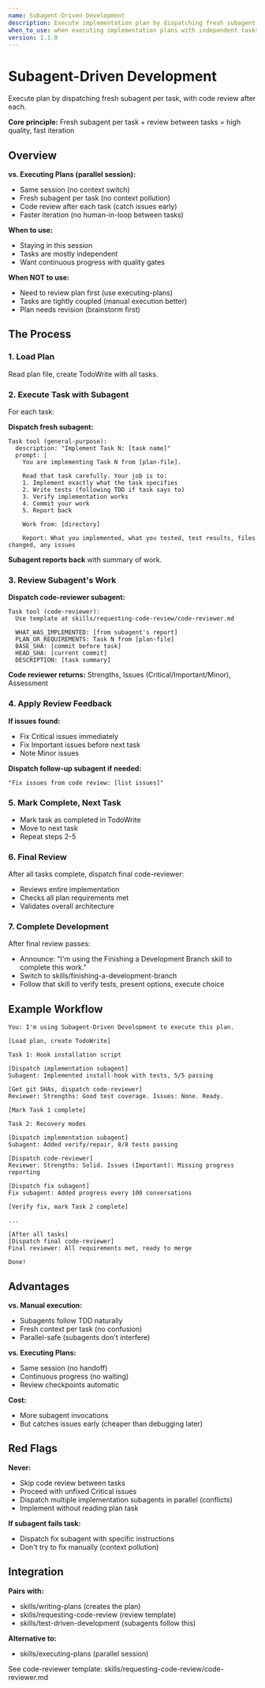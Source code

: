 ```yaml
---
name: Subagent-Driven Development
description: Execute implementation plan by dispatching fresh subagent for each task, with code review between tasks
when_to_use: when executing implementation plans with independent tasks in the current session, using fresh subagents with review gates
version: 1.1.0
---
```


# Subagent-Driven Development

Execute plan by dispatching fresh subagent per task, with code review after each.

**Core principle:** Fresh subagent per task + review between tasks = high quality, fast iteration

## Overview

**vs. Executing Plans (parallel session):**
- Same session (no context switch)
- Fresh subagent per task (no context pollution)
- Code review after each task (catch issues early)
- Faster iteration (no human-in-loop between tasks)

**When to use:**
- Staying in this session
- Tasks are mostly independent
- Want continuous progress with quality gates

**When NOT to use:**
- Need to review plan first (use executing-plans)
- Tasks are tightly coupled (manual execution better)
- Plan needs revision (brainstorm first)

## The Process

### 1. Load Plan

Read plan file, create TodoWrite with all tasks.

### 2. Execute Task with Subagent

For each task:

**Dispatch fresh subagent:**
```
Task tool (general-purpose):
  description: "Implement Task N: [task name]"
  prompt: |
    You are implementing Task N from [plan-file].

    Read that task carefully. Your job is to:
    1. Implement exactly what the task specifies
    2. Write tests (following TDD if task says to)
    3. Verify implementation works
    4. Commit your work
    5. Report back

    Work from: [directory]

    Report: What you implemented, what you tested, test results, files changed, any issues
```

**Subagent reports back** with summary of work.

### 3. Review Subagent's Work

**Dispatch code-reviewer subagent:**
```
Task tool (code-reviewer):
  Use template at skills/requesting-code-review/code-reviewer.md

  WHAT_WAS_IMPLEMENTED: [from subagent's report]
  PLAN_OR_REQUIREMENTS: Task N from [plan-file]
  BASE_SHA: [commit before task]
  HEAD_SHA: [current commit]
  DESCRIPTION: [task summary]
```

**Code reviewer returns:** Strengths, Issues (Critical/Important/Minor), Assessment

### 4. Apply Review Feedback

**If issues found:**
- Fix Critical issues immediately
- Fix Important issues before next task
- Note Minor issues

**Dispatch follow-up subagent if needed:**
```
"Fix issues from code review: [list issues]"
```

### 5. Mark Complete, Next Task

- Mark task as completed in TodoWrite
- Move to next task
- Repeat steps 2-5

### 6. Final Review

After all tasks complete, dispatch final code-reviewer:
- Reviews entire implementation
- Checks all plan requirements met
- Validates overall architecture

### 7. Complete Development

After final review passes:
- Announce: "I'm using the Finishing a Development Branch skill to complete this work."
- Switch to skills/finishing-a-development-branch
- Follow that skill to verify tests, present options, execute choice

## Example Workflow

```
You: I'm using Subagent-Driven Development to execute this plan.

[Load plan, create TodoWrite]

Task 1: Hook installation script

[Dispatch implementation subagent]
Subagent: Implemented install-hook with tests, 5/5 passing

[Get git SHAs, dispatch code-reviewer]
Reviewer: Strengths: Good test coverage. Issues: None. Ready.

[Mark Task 1 complete]

Task 2: Recovery modes

[Dispatch implementation subagent]
Subagent: Added verify/repair, 8/8 tests passing

[Dispatch code-reviewer]
Reviewer: Strengths: Solid. Issues (Important): Missing progress reporting

[Dispatch fix subagent]
Fix subagent: Added progress every 100 conversations

[Verify fix, mark Task 2 complete]

...

[After all tasks]
[Dispatch final code-reviewer]
Final reviewer: All requirements met, ready to merge

Done!
```

## Advantages

**vs. Manual execution:**
- Subagents follow TDD naturally
- Fresh context per task (no confusion)
- Parallel-safe (subagents don't interfere)

**vs. Executing Plans:**
- Same session (no handoff)
- Continuous progress (no waiting)
- Review checkpoints automatic

**Cost:**
- More subagent invocations
- But catches issues early (cheaper than debugging later)

## Red Flags

**Never:**
- Skip code review between tasks
- Proceed with unfixed Critical issues
- Dispatch multiple implementation subagents in parallel (conflicts)
- Implement without reading plan task

**If subagent fails task:**
- Dispatch fix subagent with specific instructions
- Don't try to fix manually (context pollution)

## Integration

**Pairs with:**
- skills/writing-plans (creates the plan)
- skills/requesting-code-review (review template)
- skills/test-driven-development (subagents follow this)

**Alternative to:**
- skills/executing-plans (parallel session)

See code-reviewer template: skills/requesting-code-review/code-reviewer.md

